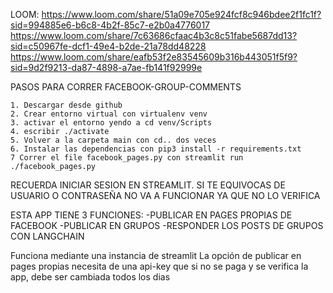 LOOM: https://www.loom.com/share/51a09e705e924fcf8c946bdee2f1fc1f?sid=994885e6-b6c8-4b2f-85c7-e2b0a4776017
      https://www.loom.com/share/7c63686cfaac4b3c8c51fabe5687dd13?sid=c50967fe-dcf1-49e4-b2de-21a78dd48228
      https://www.loom.com/share/eafb53f2e83545609b316b443051f5f9?sid=9d2f9213-da87-4898-a7ae-fb141f92999e


PASOS PARA CORRER FACEBOOK-GROUP-COMMENTS

	1. Descargar desde github
	2. Crear entorno virtual con virtualenv venv
	3. activar el entorno yendo a cd venv/Scripts
	4. escribir ./activate
	5. Volver a la carpeta main con cd.. dos veces
	6. Instalar las dependencias con pip3 install -r requirements.txt
	7 Correr el file facebook_pages.py con streamlit run ./facebook_pages.py


RECUERDA INICIAR SESION EN STREAMLIT. SI TE EQUIVOCAS DE USUARIO O CONTRASEÑA NO VA A FUNCIONAR YA QUE NO LO VERIFICA


ESTA APP TIENE 3 FUNCIONES: 
-PUBLICAR EN PAGES PROPIAS DE FACEBOOK
-PUBLICAR EN GRUPOS
-RESPONDER LOS POSTS DE GRUPOS CON LANGCHAIN

Funciona mediante una instancia de streamlit
La opción de publicar en pages propias necesita de una api-key que si no se paga y se verifica la app, debe ser cambiada todos los dias





